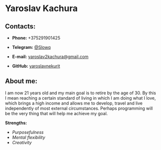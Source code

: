 # Yaroslav Kachura

## Contacts:

- **Phone:** +375291901425

* **Telegram:** [@Slowq](https://t.me/Slowq)

- **E-mail:** [yaroslav2kachura@gmail.com](yaroslav2kachura@gmail.com)

* **GitHub:** [yaroslavnekurit](https://github.com/yaroslavnekurit)

## About me:

I am now 21 years old and my main goal is to retire by the age of 30. By this I mean reaching a certain standard of living in which I am doing what I love, which brings a high income and allows me to develop, travel and live independently of most external circumstances. Perhaps programming will be the very thing that will help me achieve my goal.

**Strengths:**

- _Purposefulness_
- _Mental flexibility_
- _Creativity_
